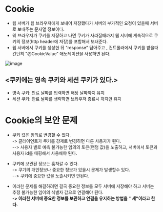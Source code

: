 __Cookie__
==================
- 웹 서버가 웹 브라우저에게 보내어 저장했다가 서버의 부가적인 요청이 있을때 서버로 보내주는 문자열 정보이다.
- 웨 브라우저가 쿠키를 저장하고 나면 쿠키가 사라질때까지 웹 서버에 계속적으로 쿠키의 정보(http header에 저장)를 포함해서 보내준다.
- 웹 서버에서 쿠키를 생성한 뒤 "response" 담아주고 , 컨트롤러에서 쿠키를 받을때 간단히 "@CookieValue" 애노테이션을 사용하면 된다.

![image](https://user-images.githubusercontent.com/96917871/157913319-0dada8de-2502-48be-b473-5eca5ce30419.png)


__<쿠키에는 영속 쿠키와 세션 쿠키가 있다.>__
-------------------------------------------
- 영속 쿠키: 만료 날짜를 입력하면 해당 날짜까지 유지
- 세션 쿠키: 만료 날짜를 생략하면 브라우저 종료시 까지만 유지


__Cookie의 보안 문제__
==========================
- 쿠키 값은 임의로 변경할 수 있다.      
-> 클라이언트가 쿠키를 강제로 변경하면 다른 사용자가 된다.       
--> 사용자 별로 예측 불가능한 임의의 토큰(랜덤 값)을 노출하고, 서버에서 토큰과 사용자 id를 매핑해서 사용해야 된다.    

- 쿠키에 보관된 정보는 훔쳐갈 수 있다.  
-> 쿠기의 개인정보나 중요한 정보가 있을시 문제가 발생할수 있다.     
--> 쿠키에 중요한 값을 노출시키면 안된다.    

- 이러한 문제를 해결하려면 결국 중요한 정보를 모두 서버에 저장해야 하고 서버는 추정 불가능한 임이의 식별자 값으로 연결해야 된다.         
 __-> 이러한 서버에 중요한 정보를 보관하고 연결을 유지하는 방법을 " 세"이라고 한다.__
